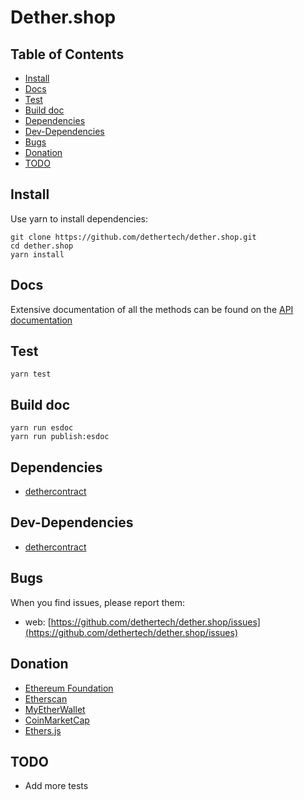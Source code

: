 # Dether.shop

## Table of Contents

* [Install](#install)
* [Docs](#docs)
* [Test](#test)
* [Build doc](#build-doc)
* [Dependencies](#dependencies)
* [Dev-Dependencies](#dev-dependencies)
* [Bugs](#bugs)
* [Donation](#donation)
* [TODO](#todo)

## Install

Use yarn to install dependencies:

```
git clone https://github.com/dethertech/dether.shop.git
cd dether.shop
yarn install
```

## Docs

Extensive documentation of all the methods can be found on the [API documentation](https://dethertech.github.io/dether.shop)

## Test
```
yarn test
```

## Build doc
```
yarn run esdoc
yarn run publish:esdoc
```

## Dependencies

* [dethercontract](https://github.com/dethertech/dethercontracts.git)

## Dev-Dependencies

* [dethercontract](https://github.com/dethertech/dethercontracts.git)


## Bugs

When you find issues, please report them:

* web: [https://github.com/dethertech/dether.shop/issues](https://github.com/dethertech/dether.shop/issues)


## Donation
* [Ethereum Foundation](https://ethereum.org/donate)
* [Etherscan](https://etherscan.io/address/0x71c7656ec7ab88b098defb751b7401b5f6d8976f)
* [MyEtherWallet](https://etherscan.io/address/0x7cB57B5A97eAbe94205C07890BE4c1aD31E486A8)
* [CoinMarketCap](https://etherscan.io/address/0x0074709077B8AE5a245E4ED161C971Dc4c3C8E2B)
* [Ethers.js](https://etherscan.io/address/0xEA517D5a070e6705Cc5467858681Ed953d285Eb9)

## TODO
* Add more tests
